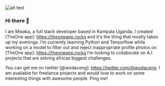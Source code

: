 ![alt text](https://github.com/mwakaambrose/mwakaambrose/mwaka.png "Mwaka Ambrose")

### Hi there 👋
I am Mwaka, a full stack developer based in Kampala Uganda. I created [TheOne app]: https://theoneapp.rocks and it's the thing that mostly takes up my evenings.
I’m currently learning Python and Tensorflow while working on a model to filter out and reject inappropriate profile photos on [TheOne app]: https://theoneapp.rocks
I’m looking to collaborate on A.I projects that are solving africas biggest challenges.

You can get me on twitter [@wodaceng]: https://twitter.com/@wodaceng. I am available for freelance projects and would love to work on some interesting things with awesome people. Ping me!
